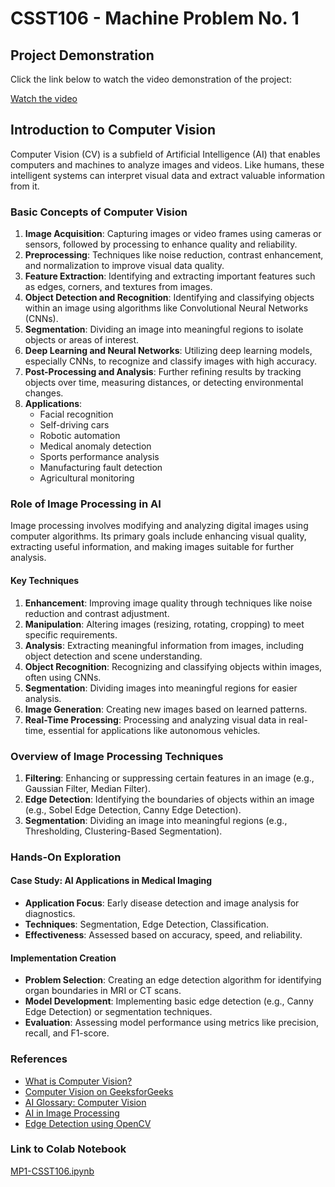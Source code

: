 # CSST106 - Machine Problem No. 1
## Project Demonstration

Click the link below to watch the video demonstration of the project:

[Watch the video](https://github.com/09481845456/-CSST106-4B/blob/main/458647277_8634473229918123_4255574281614857464_n%20(1).mp4)


## Introduction to Computer Vision

Computer Vision (CV) is a subfield of Artificial Intelligence (AI) that enables computers and machines to analyze images and videos. Like humans, these intelligent systems can interpret visual data and extract valuable information from it.

### Basic Concepts of Computer Vision

1. **Image Acquisition**: Capturing images or video frames using cameras or sensors, followed by processing to enhance quality and reliability.
2. **Preprocessing**: Techniques like noise reduction, contrast enhancement, and normalization to improve visual data quality.
3. **Feature Extraction**: Identifying and extracting important features such as edges, corners, and textures from images.
4. **Object Detection and Recognition**: Identifying and classifying objects within an image using algorithms like Convolutional Neural Networks (CNNs).
5. **Segmentation**: Dividing an image into meaningful regions to isolate objects or areas of interest.
6. **Deep Learning and Neural Networks**: Utilizing deep learning models, especially CNNs, to recognize and classify images with high accuracy.
7. **Post-Processing and Analysis**: Further refining results by tracking objects over time, measuring distances, or detecting environmental changes.
8. **Applications**:
    - Facial recognition
    - Self-driving cars
    - Robotic automation
    - Medical anomaly detection
    - Sports performance analysis
    - Manufacturing fault detection
    - Agricultural monitoring

### Role of Image Processing in AI

Image processing involves modifying and analyzing digital images using computer algorithms. Its primary goals include enhancing visual quality, extracting useful information, and making images suitable for further analysis.

#### Key Techniques

1. **Enhancement**: Improving image quality through techniques like noise reduction and contrast adjustment.
2. **Manipulation**: Altering images (resizing, rotating, cropping) to meet specific requirements.
3. **Analysis**: Extracting meaningful information from images, including object detection and scene understanding.
4. **Object Recognition**: Recognizing and classifying objects within images, often using CNNs.
5. **Segmentation**: Dividing images into meaningful regions for easier analysis.
6. **Image Generation**: Creating new images based on learned patterns.
7. **Real-Time Processing**: Processing and analyzing visual data in real-time, essential for applications like autonomous vehicles.

### Overview of Image Processing Techniques

1. **Filtering**: Enhancing or suppressing certain features in an image (e.g., Gaussian Filter, Median Filter).
2. **Edge Detection**: Identifying the boundaries of objects within an image (e.g., Sobel Edge Detection, Canny Edge Detection).
3. **Segmentation**: Dividing an image into meaningful regions (e.g., Thresholding, Clustering-Based Segmentation).

### Hands-On Exploration

#### Case Study: AI Applications in Medical Imaging

- **Application Focus**: Early disease detection and image analysis for diagnostics.
- **Techniques**: Segmentation, Edge Detection, Classification.
- **Effectiveness**: Assessed based on accuracy, speed, and reliability.

#### Implementation Creation

- **Problem Selection**: Creating an edge detection algorithm for identifying organ boundaries in MRI or CT scans.
- **Model Development**: Implementing basic edge detection (e.g., Canny Edge Detection) or segmentation techniques.
- **Evaluation**: Assessing model performance using metrics like precision, recall, and F1-score.

### References

- [What is Computer Vision?](https://opencv.org/blog/what-is-computer-vision/)
- [Computer Vision on GeeksforGeeks](https://www.geeksforgeeks.org/computer-vision/)
- [AI Glossary: Computer Vision](https://www.allaboutai.com/ai-glossary/computer-vision/)
- [AI in Image Processing](https://www.geeksforgeeks.org/ai-in-image-processing/)
- [Edge Detection using OpenCV](https://learnopencv.com/edge-detection-using-opencv/)

### Link to Colab Notebook

[MP1-CSST106.ipynb](your-colab-link-here)
